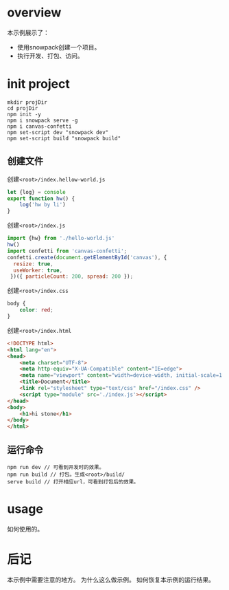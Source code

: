# overview
本示例展示了：  
- 使用snowpack创建一个项目。  
- 执行开发、打包、访问。  

# init project
```
mkdir projDir
cd projDir
npm init -y
npm i snowpack serve -g
npm i canvas-confetti
npm set-script dev "snowpack dev"
npm set-script build "snowpack build"
```

## 创建文件
创建`<root>/index.hellow-world.js`
``` js
let {log} = console
export function hw() {
    log('hw by li')
}
```

创建`<root>/index.js`
``` js
import {hw} from './hello-world.js'
hw()
import confetti from 'canvas-confetti';
confetti.create(document.getElementById('canvas'), {
  resize: true,
  useWorker: true,
 })({ particleCount: 200, spread: 200 });
```

创建`<root>/index.css`
``` css
body {
    color: red;
}
```

创建`<root>/index.html`
``` html
<!DOCTYPE html>
<html lang="en">
<head>
    <meta charset="UTF-8">
    <meta http-equiv="X-UA-Compatible" content="IE=edge">
    <meta name="viewport" content="width=device-width, initial-scale=1.0">
    <title>Document</title>
    <link rel="stylesheet" type="text/css" href="/index.css" />
    <script type="module" src='./index.js'></script>
</head>
<body>
    <h1>hi stone</h1>
</body>
</html>
```

## 运行命令
```
npm run dev // 可看到开发时的效果。
npm run build // 打包。生成<root>/build/
serve build // 打开相应url，可看到打包后的效果。
```

# usage
如何使用的。

# 后记
本示例中需要注意的地方。
为什么这么做示例。
如何恢复本示例的运行结果。